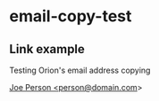 # email-copy-test

## Link example

Testing Orion's email address copying

<a href="mailto:person@domain.com">Joe Person &lt;person@domain.com&gt;</a>
